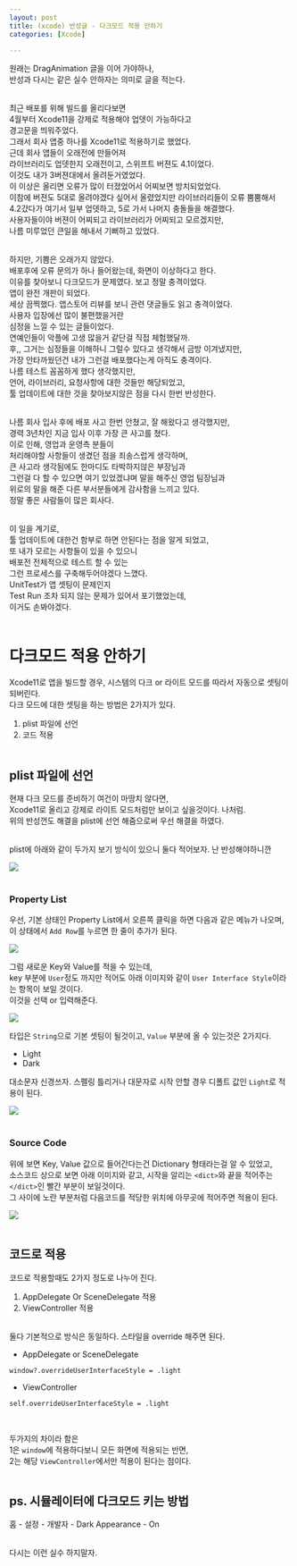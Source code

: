 ```yaml
---
layout: post
title: (xcode) 반성글 - 다크모드 적용 안하기
categories: [Xcode]

---
```


원래는 DragAnimation 글을 이어 가야하나, <br>
반성과 다시는 같은 실수 안하자는 의미로 글을 적는다. <br><br>

최근 배포를 위해 빌드를 올리다보면 <br>
4월부터 Xcode11을 강제로 적용해야 업뎃이 가능하다고  <br>
경고문을 띄워주었다. <br>
그래서 회사 앱중 하나를 Xcode11로 적용하기로 했었다. <br>
근데 회사 앱들이 오래전에 만들어져 <br>
라이브러리도 업뎃한지 오래전이고, 스위프트 버젼도 4.1이었다. <br>
이것도 내가 3버젼대에서 올려둔거였었다.  <br>
이 이상은 올리면 오류가 많이 터졌었어서 어찌보면 방치되었었다. <br> 
이참에 버젼도 5대로 올려야겠다 싶어서 올렸었지만 라이브러리들이 오류 뿜뿜해서 <br>
4.2갔다가 여기서 일부 업뎃하고, 5로 가서 나머지 충돌들을 해결했다.  <br>
사용자들이야 버젼이 어찌되고 라이브러리가 어찌되고 모르겠지만,  <br>
나름 미루었던 큰일을 해내서 기뻐하고 있었다. <br><br>

하지만, 기쁨은 오래가지 않았다. <br>
배포후에 오류 문의가 하나 들어왔는데, 화면이 이상하다고 한다.<br> 
이유를 찾아보니 다크모드가 문제였다. 보고 정말 충격이었다. <br>
앱이 완전 개판이 되었다.<br>
세상 끔찍했다. 앱스토어 리뷰를 보니 관련 댓글들도 읽고 충격이었다. <br>
사용자 입장에선 많이 불편했을거란<br>
심정을 느낄 수 있는 글들이었다. <br> 
연예인들이 악플에 고생 많을거 같단걸 직접 체험했달까.<br>
후,, 그거는 심정들을 이해하니 그럴수 있다고 생각해서 금방 이겨냈지만, <br>
가장 안타까웠던건 내가 그런걸 배포했다는게 아직도 충격이다. <br>
나름 테스트 꼼꼼하게 했다 생각했지만, <br> 
언어, 라이브러리, 요청사항에 대한 것들만 해당되었고,<br>
툴 업데이트에 대한 것을 찾아보지않은 점을 다시 한번 반성한다.<br><br>

나름 회사 입사 후에 배포 사고 한번 안쳤고, 잘 해왔다고 생각했지만, <br>
경력 3년차인 지금 입사 이후 가장 큰 사고를 쳤다.<br>
이로 인해, 영업과 운영측 분들이 <br>
처리해야할 사항들이 생겼던 점을 죄송스럽게 생각하며,<br>
큰 사고라 생각됨에도 한마디도 타박하지않은 부장님과 <br>
그런걸 다 할 수 있으면 여기 있었겠냐며 말을 해주신 영업 팀장님과 <br>
위로의 말을 해준 다른 부서분들에게 감사함을 느끼고 있다. <br>
정말 좋은 사람들이 많은 회사다.<br><br>

이 일을 계기로, <br>
툴 업데이트에 대한건 함부로 하면 안된다는 점을 알게 되었고, <br>
또 내가 모르는 사항들이 있을 수 있으니 <br>
배포전 전체적으로 테스트 할 수 있는 <br> 
그런 프로세스를 구축해두어야겠다 느꼈다.<br> 
UnitTest가 앱 셋팅이 문제인지 <br>
Test Run 조차 되지 않는 문제가 있어서 포기했었는데,<br> 
이거도 손봐야겠다.<br><br>


# 다크모드 적용 안하기

Xcode11로 앱을 빌드할 경우, 시스템의 다크 or 라이트 모드를 따라서 자동으로 셋팅이 되버린다.<br>
다크 모드에 대한 셋팅을 하는 방법은 2가지가 있다.<br>

1. plist 파일에 선언
2. 코드 적용 <br><br>

## plist 파일에 선언

현재 다크 모드를 준비하기 여건이 마땅치 않다면, <br>
Xcode11로 올리고 강제로 라이트 모드처럼만 보이고 싶을것이다. 나처럼.<br>
위의 반성껀도 해결을 plist에 선언 해줌으로써 우선 해결을 하였다.<br><br>

plist에 아래와 같이 두가지 보기 방식이 있으니 둘다 적어보자. 난 반성해야하니깐<br>

![](/assets/images/2020-03-29/img1.jpg)<br><br>

### Property List

우선, 기본 상태인 Property List에서 오른쪽 클릭을 하면 다음과 같은 메뉴가 나오며,<br>
이 상태에서 `Add Row`를 누르면 한 줄이 추가가 된다.<br>

![](/assets/images/2020-03-29/img2.jpg)<br>


그럼 새로운 Key와 Value를 적을 수 있는데,<br> 
key 부분에 `User`정도 까지만 적어도 아래 이미지와 같이 `User Interface Style`이라는 항목이 보일 것이다. <br>
이것을 선택 or 입력해준다.<br>

![](/assets/images/2020-03-29/img3.jpg)<br>

타입은 `String`으로 기본 셋팅이 될것이고, `Value` 부분에 올 수 있는것은 2가지다.<br>

- Light
- Dark <br>

대소문자 신경쓰자. 스펠링 틀리거나 대문자로 시작 안할 경우 디폴트 값인 `Light`로 적용이 된다. <br>

![](/assets/images/2020-03-29/img4.jpg) <br><br>

### Source Code

위에 보면 Key, Value 값으로 들어간다는건 Dictionary 형태라는걸 알 수 있었고,<br>
소스코드 상으로 보면 아래 이미지와 같고, 
시작을 알리는 `<dict>`와 끝을 적어주는 `</dict>`인 빨간 부분이 보일것이다.<br>
그 사이에 노란 부분처럼 다음코드를 적당한 위치에 아무곳에 적어주면 적용이 된다.<br>

![](/assets/images/2020-03-29/img5.png)<br><br>


## 코드로 적용 

코드로 적용할때도 2가지 정도로 나누어 진다. <br>

1. AppDelegate Or SceneDelegate 적용
2. ViewController 적용 <br><br>

둘다 기본적으로 방식은 동일하다. 스타일을 override 해주면 된다. <br>

- AppDelegate or SceneDelegate <br>
```
window?.overrideUserInterfaceStyle = .light
```

- ViewController <br>
```
self.overrideUserInterfaceStyle = .light
```
<br>

두가지의 차이라 함은   
1은 `window`에 적용하다보니 모든 화면에 적용되는 반면,  
2는 해당 `ViewController`에서만 적용이 된다는 점이다. <br><br>



## ps. 시뮬레이터에 다크모드 키는 방법

홈 - 설정 - 개발자 - Dark Appearance - On <br><br>

다시는 이런 실수 하지말자.
